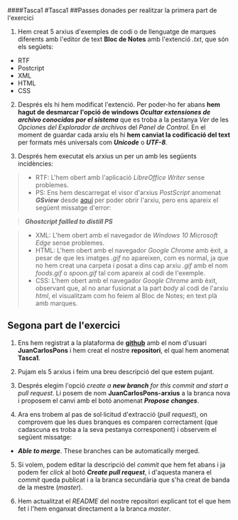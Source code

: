 ####Tasca1
#Tasca1
##Passes donades per realitzar la primera part de l'exercici

1. Hem creat 5 arxius d'exemples de codi o de llenguatge de marques diferents amb l'editor de text **Bloc de Notes** amb l'extenció *.txt*, que són els següets:  
 * RTF
 * Postcript
 * XML
 * HTML
 * CSS   
 
2. Després els hi hem modificat l'extenció. Per poder-ho fer abans **hem hagut de desmarcar l'opció de windows _Ocultar extensiones de archivo conocidas por el sistema_** que es troba a la pestanya _Ver_ de les _Opciones del Explorador de archivos_ del _Panel de Control_. En el moment de guardar cada arxiu els hi **hem canviat la codificació del text** per formats més universals com **_Unicode_** o **_UTF-8_**.  

3. Després hem executat els arxius un per un amb les següents incidències:  

> * RTF: L'hem obert amb l'aplicació *LibreOffice Writer* sense problemes.
> * PS: Ens hem descarregat el visor d'arxius *PostScript* anomenat **_GSview_** desde [aquí](http://www.gsview.com/downloads.html) per     poder obrir l'arxiu, pero ens apareix el següent missatge d'error:  

> **_Ghostcript failled to distill PS_**  

> * XML: L'hem obert amb el navegador de *Windows 10 Microsoft Edge* sense problemes.  
> * HTML: L'hem obert amb el navegador *Google Chrome* amb èxit, a pesar de que les imatges *.gif* no apareixen, com es normal, ja que no hem creat una carpeta i posat a dins cap arxiu _.gif_ amb el nom _foods.gif_ o _spoon.gif_ tal com apareix al codi de l'exemple.
> * CSS: L'hem obert amb el navegador *Google Chrome* amb èxit, observant que, al no anar fusionat a la part *body* al codi de l'arxiu   *html*, el visualitzam com ho feiem al Bloc de Notes; en text plà amb marques. 

## Segona part de l'exercici  

1. Ens hem registrat a la plataforma de [**github**](https://github.com) amb el nom d'usuari **JuanCarlosPons** i hem creat el nostre **repositori**, el qual hem anomenat **Tasca1**.

2. Pujam els 5 arxius i feim una breu descripció del que estem pujant.

3. Després elegim l'opció _create a **new branch** for this commit and start a pull request_. 
Li posem de nom **JuanCarlosPons-arxius** a la branca nova i proposem el canvi amb el botó anomenat **_Propose changes_**.

4. Ara ens trobem al pas de sol·licitud d'extracció (*pull request*), on comprovem que les dues branques es comparen correctament (que cadascuna es troba a la seva pestanya corresponent) i observem el següent missatge:

 *  **_Able to merge_**. These branches can be automatically merged.  

5. Si volem, podem editar la descripció del *commit* que hem fet abans i ja podem fer *click* al botó **_Create pull request_**,
i d'aquesta manera el *commit* queda publicat i a la branca secundària que s'ha creat de banda de la mestre (*master*).

6. Hem actualitzat el _README_ del nostre repositori explicant tot el que hem fet i l'hem enganxat directament a la branca *master*.


